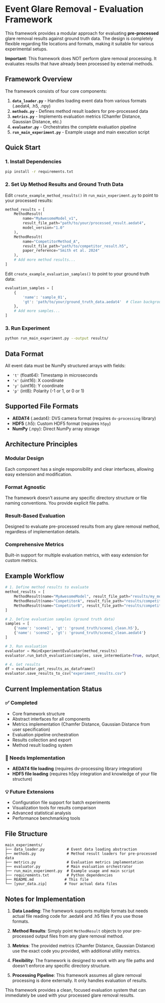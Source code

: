# Event Glare Removal - Evaluation Framework

This framework provides a modular approach for evaluating **pre-processed** glare removal results against ground truth data. The design is completely flexible regarding file locations and formats, making it suitable for various experimental setups.

**Important**: This framework does NOT perform glare removal processing. It evaluates results that have already been processed by external methods.

## Framework Overview

The framework consists of four core components:

1. **`data_loader.py`** - Handles loading event data from various formats (.aedat4, .h5, .npy)
2. **`methods.py`** - Defines method result loaders for pre-processed data
3. **`metrics.py`** - Implements evaluation metrics (Chamfer Distance, Gaussian Distance, etc.)
4. **`evaluator.py`** - Orchestrates the complete evaluation pipeline
5. **`run_main_experiment.py`** - Example usage and main execution script

## Quick Start

### 1. Install Dependencies

```bash
pip install -r requirements.txt
```

### 2. Set Up Method Results and Ground Truth Data

Edit `create_example_method_results()` in `run_main_experiment.py` to point to your processed results:

```python
method_results = [
    MethodResult(
        name="MyAwesomeModel_v1", 
        result_file_path="path/to/your/processed_result.aedat4",
        model_version="1.0"
    ),
    MethodResult(
        name="CompetitorMethod_A", 
        result_file_path="path/to/competitor_result.h5",
        paper_reference="Smith et al. 2024"
    ),
    # Add more method results...
]
```

Edit `create_example_evaluation_samples()` to point to your ground truth data:

```python
evaluation_samples = [
    {
        'name': 'sample_01',
        'gt': 'path/to/your/ground_truth_data.aedat4'  # Clean background only
    },
    # Add more samples...
]
```

### 3. Run Experiment

```bash
python run_main_experiment.py --output results/
```

## Data Format

All event data must be NumPy structured arrays with fields:
- `'t'` (float64): Timestamp in microseconds
- `'x'` (uint16): X coordinate
- `'y'` (uint16): Y coordinate  
- `'p'` (int8): Polarity (-1 or 1, or 0 or 1)

## Supported File Formats

- **AEDAT4** (.aedat4): DVS camera format (requires `dv-processing` library)
- **HDF5** (.h5): Custom HDF5 format (requires `h5py`)
- **NumPy** (.npy): Direct NumPy array storage

## Architecture Principles

### Modular Design
Each component has a single responsibility and clear interfaces, allowing easy extension and modification.

### Format Agnostic
The framework doesn't assume any specific directory structure or file naming conventions. You provide explicit file paths.

### Result-Based Evaluation
Designed to evaluate pre-processed results from any glare removal method, regardless of implementation details.

### Comprehensive Metrics
Built-in support for multiple evaluation metrics, with easy extension for custom metrics.

## Example Workflow

```python
# 1. Define method results to evaluate
method_results = [
    MethodResult(name="MyAwesomeModel", result_file_path="results/my_model_output.aedat4"),
    MethodResult(name="CompetitorA", result_file_path="results/competitor_a_output.h5"),
    MethodResult(name="CompetitorB", result_file_path="results/competitor_b_output.npy")
]

# 2. Define evaluation samples (ground truth data)
samples = [
    {'name': 'scene1', 'gt': 'ground_truth/scene1_clean.h5'},
    {'name': 'scene2', 'gt': 'ground_truth/scene2_clean.aedat4'}
]

# 3. Run evaluation
evaluator = MainExperimentEvaluator(method_results)
evaluator.run_batch_evaluation(samples, save_intermediate=True, output_dir="results/")

# 4. Get results
df = evaluator.get_results_as_dataframe()
evaluator.save_results_to_csv("experiment_results.csv")
```

## Current Implementation Status

### ✅ Completed
- Core framework structure
- Abstract interfaces for all components
- Metrics implementation (Chamfer Distance, Gaussian Distance from user specification)
- Evaluation pipeline orchestration
- Results collection and export
- Method result loading system

### 🚧 Needs Implementation
- **AEDAT4 file loading** (requires dv-processing library integration)
- **HDF5 file loading** (requires h5py integration and knowledge of your file structure) 

### 💡 Future Extensions
- Configuration file support for batch experiments
- Visualization tools for results comparison
- Advanced statistical analysis
- Performance benchmarking tools

## File Structure

```
main_experiments/
├── data_loader.py          # Event data loading abstraction
├── methods.py              # Method result loaders for pre-processed data  
├── metrics.py              # Evaluation metrics implementation
├── evaluator.py            # Main evaluation orchestrator
├── run_main_experiment.py  # Example usage and main script
├── requirements.txt        # Python dependencies
├── README.md              # This file
└── [your_data.zip]        # Your actual data files
```

## Notes for Implementation

1. **Data Loading**: The framework supports multiple formats but needs actual file reading code for .aedat4 and .h5 files if you use those formats.

2. **Method Results**: Simply point `MethodResult` objects to your pre-processed output files from any glare removal method.

3. **Metrics**: The provided metrics (Chamfer Distance, Gaussian Distance) use the exact code you provided, with additional utility metrics.

4. **Flexibility**: The framework is designed to work with any file paths and doesn't enforce any specific directory structure.

5. **Processing Pipeline**: This framework assumes all glare removal processing is done externally. It only handles evaluation of results.

This framework provides a clean, focused evaluation system that can immediately be used with your processed glare removal results.